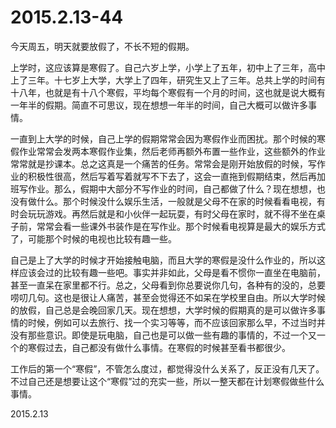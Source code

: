 2015.2.13-44
=============
今天周五，明天就要放假了，不长不短的假期。

上学时，这应该算是寒假了。自己六岁上学，小学上了五年，初中上了三年，高中上了三年。十七岁上大学，大学上了四年，研究生又上了三年。总共上学的时间有十八年，也就是有十八个寒假，平均每个寒假有一个月的时间，这也就是说大概有一年半的假期。简直不可思议，现在想想一年半的时间，自己大概可以做许多事情。

一直到上大学的时候，自己上学的假期常常会因为寒假作业而困扰。那个时候的寒假作业常常会发两本寒假作业集，然后老师再额外布置一些作业，这些额外的作业常常就是抄课本。总之这真是一个痛苦的任务。常常会是刚开始放假的时候，写作业的积极性很高，然后写着写着就写不下去了，这会一直拖到假期结束，然后再加班写作业。那么，假期中大部分不写作业的时间，自己都做了什么？现在想想，也没有做什么。那个时候没什么娱乐生活，一般就是父母不在家的时候看看电视，有时会玩玩游戏。再然后就是和小伙伴一起玩耍，有时父母在家时，就不得不坐在桌子前，常常会看一些课外书装作是在写作业。那个时候看电视算是最大的娱乐方式了，可能那个时候的电视也比较有趣一些。

自己是上了大学的时候才开始接触电脑，而且大学的寒假是没什么作业的，所以这样应该会过的比较有趣一些吧。事实并非如此，父母是看不惯你一直坐在电脑前，甚至一直呆在家里都不行。总之，父母看到你总要说你几句，各种有的没的，总要唠叨几句。这也是很让人痛苦，甚至会觉得还不如呆在学校里自由。所以大学时候的放假，自己总是会晚回家几天。现在想想，大学时候的假期真的是可以做许多事情的时候，例如可以去旅行、找一个实习等等，而不应该回家那么早，不过当时并没有那些意识。即使是玩电脑，自己也是可以做一些有趣的事情的，不过一个又一个的寒假过去，自己都没有做什么事情。在寒假的时候甚至看书都很少。

工作后的第一个“寒假”，不管怎么度过，都觉得没什么关系了，反正没有几天了。不过自己还是想要让这个“寒假”过的充实一些，所以一整天都在计划寒假做些什么事情。

2015.2.13